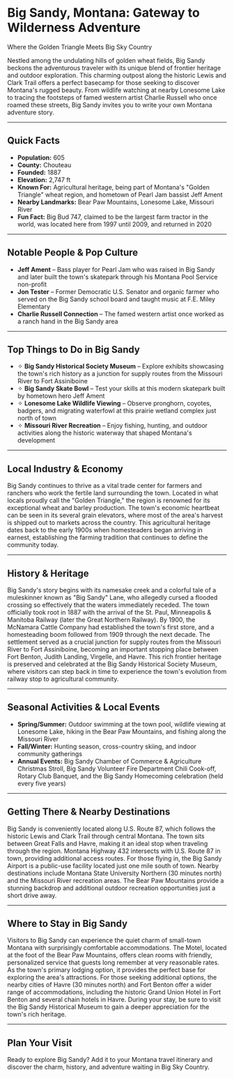 # Big Sandy, Montana: Gateway to Wilderness Adventure
Where the Golden Triangle Meets Big Sky Country

Nestled among the undulating hills of golden wheat fields, Big Sandy beckons the adventurous traveler with its unique blend of frontier heritage and outdoor exploration. This charming outpost along the historic Lewis and Clark Trail offers a perfect basecamp for those seeking to discover Montana's rugged beauty. From wildlife watching at nearby Lonesome Lake to tracing the footsteps of famed western artist Charlie Russell who once roamed these streets, Big Sandy invites you to write your own Montana adventure story.

---

## Quick Facts

- **Population:** 605
- **County:** Chouteau
- **Founded:** 1887
- **Elevation:** 2,747 ft
- **Known For:** Agricultural heritage, being part of Montana's "Golden Triangle" wheat region, and hometown of Pearl Jam bassist Jeff Ament
- **Nearby Landmarks:** Bear Paw Mountains, Lonesome Lake, Missouri River
- **Fun Fact:** Big Bud 747, claimed to be the largest farm tractor in the world, was located here from 1997 until 2009, and returned in 2020

---

## Notable People & Pop Culture

- **Jeff Ament** – Bass player for Pearl Jam who was raised in Big Sandy and later built the town's skatepark through his Montana Pool Service non-profit
- **Jon Tester** – Former Democratic U.S. Senator and organic farmer who served on the Big Sandy school board and taught music at F.E. Miley Elementary
- **Charlie Russell Connection** – The famed western artist once worked as a ranch hand in the Big Sandy area

---

## Top Things to Do in Big Sandy

- ✧ **Big Sandy Historical Society Museum** – Explore exhibits showcasing the town's rich history as a junction for supply routes from the Missouri River to Fort Assiniboine
- ✧ **Big Sandy Skate Bowl** – Test your skills at this modern skatepark built by hometown hero Jeff Ament
- ✧ **Lonesome Lake Wildlife Viewing** – Observe pronghorn, coyotes, badgers, and migrating waterfowl at this prairie wetland complex just north of town
- ✧ **Missouri River Recreation** – Enjoy fishing, hunting, and outdoor activities along the historic waterway that shaped Montana's development

---

## Local Industry & Economy

Big Sandy continues to thrive as a vital trade center for farmers and ranchers who work the fertile land surrounding the town. Located in what locals proudly call the "Golden Triangle," the region is renowned for its exceptional wheat and barley production. The town's economic heartbeat can be seen in its several grain elevators, where most of the area's harvest is shipped out to markets across the country. This agricultural heritage dates back to the early 1900s when homesteaders began arriving in earnest, establishing the farming tradition that continues to define the community today.

---

## History & Heritage

Big Sandy's story begins with its namesake creek and a colorful tale of a muleskinner known as "Big Sandy" Lane, who allegedly cursed a flooded crossing so effectively that the waters immediately receded. The town officially took root in 1887 with the arrival of the St. Paul, Minneapolis & Manitoba Railway (later the Great Northern Railway). By 1900, the McNamara Cattle Company had established the town's first store, and a homesteading boom followed from 1909 through the next decade. The settlement served as a crucial junction for supply routes from the Missouri River to Fort Assiniboine, becoming an important stopping place between Fort Benton, Judith Landing, Virgelle, and Havre. This rich frontier heritage is preserved and celebrated at the Big Sandy Historical Society Museum, where visitors can step back in time to experience the town's evolution from railway stop to agricultural community.

---

## Seasonal Activities & Local Events

- **Spring/Summer:** Outdoor swimming at the town pool, wildlife viewing at Lonesome Lake, hiking in the Bear Paw Mountains, and fishing along the Missouri River
- **Fall/Winter:** Hunting season, cross-country skiing, and indoor community gatherings
- **Annual Events:** Big Sandy Chamber of Commerce & Agriculture Christmas Stroll, Big Sandy Volunteer Fire Department Chili Cook-off, Rotary Club Banquet, and the Big Sandy Homecoming celebration (held every five years)

---

## Getting There & Nearby Destinations

Big Sandy is conveniently located along U.S. Route 87, which follows the historic Lewis and Clark Trail through central Montana. The town sits between Great Falls and Havre, making it an ideal stop when traveling through the region. Montana Highway 432 intersects with U.S. Route 87 in town, providing additional access routes. For those flying in, the Big Sandy Airport is a public-use facility located just one mile south of town. Nearby destinations include Montana State University Northern (30 minutes north) and the Missouri River recreation areas. The Bear Paw Mountains provide a stunning backdrop and additional outdoor recreation opportunities just a short drive away.

---

## Where to Stay in Big Sandy

Visitors to Big Sandy can experience the quiet charm of small-town Montana with surprisingly comfortable accommodations. The Motel, located at the foot of the Bear Paw Mountains, offers clean rooms with friendly, personalized service that guests long remember at very reasonable rates. As the town's primary lodging option, it provides the perfect base for exploring the area's attractions. For those seeking additional options, the nearby cities of Havre (30 minutes north) and Fort Benton offer a wider range of accommodations, including the historic Grand Union Hotel in Fort Benton and several chain hotels in Havre. During your stay, be sure to visit the Big Sandy Historical Museum to gain a deeper appreciation for the town's rich heritage.

---

## Plan Your Visit

Ready to explore Big Sandy? Add it to your Montana travel itinerary and discover the charm, history, and adventure waiting in Big Sky Country.
